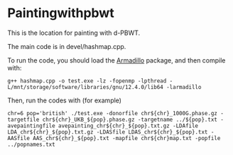 # Paintingwithpbwt
This is the location for painting with d-PBWT.

The main code is in devel/hashmap.cpp.

To run the code, you should load the [Armadillo](https://arma.sourceforge.net/download.html) package, and then compile with:

``
g++ hashmap.cpp -o test.exe -lz -fopenmp -lpthread -L/mnt/storage/software/libraries/gnu/12.4.0/lib64 -larmadillo
``

Then, run the codes with (for example)

``
chr=6
pop='british'
./test.exe -donorfile chr${chr}_1000G.phase.gz -targetfile chr${chr}_UKB_${pop}.phase.gz -targetname ../${pop}.txt -avepaintingfile avepainting_chr${chr}_${pop}.txt.gz -LDAfile LDA_chr${chr}_${pop}.txt.gz -LDASfile LDAS_chr${chr}_${pop}.txt -AASfile AAS_chr${chr}_${pop}.txt -mapfile chr${chr}map.txt -popfile ../popnames.txt
``
